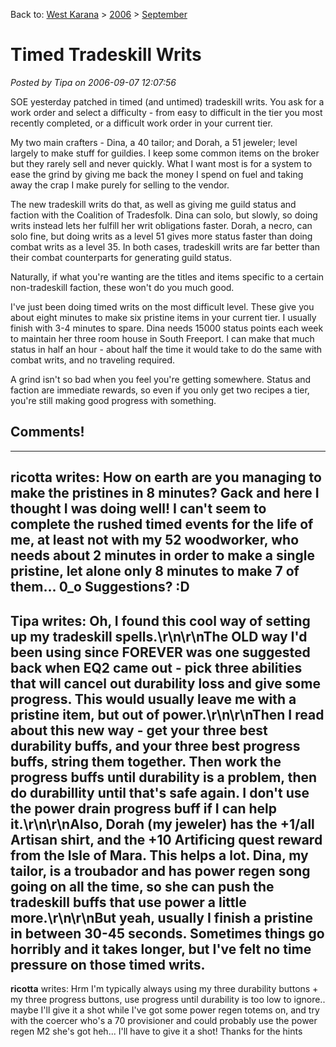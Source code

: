 Back to: [West Karana](/posts/westkarana.md) > [2006](/posts/2006/westkarana.md) > [September](./westkarana.md)
# Timed Tradeskill Writs

*Posted by Tipa on 2006-09-07 12:07:56*

SOE yesterday patched in timed (and untimed) tradeskill writs. You ask for a work order and select a difficulty - from easy to difficult in the tier you most recently completed, or a difficult work order in your current tier.

My two main crafters - Dina, a 40 tailor; and Dorah, a 51 jeweler; level largely to make stuff for guildies. I keep some common items on the broker but they rarely sell and never quickly. What I want most is for a system to ease the grind by giving me back the money I spend on fuel and taking away the crap I make purely for selling to the vendor.

The new tradeskill writs do that, as well as giving me guild status and faction with the Coalition of Tradesfolk. Dina can solo, but slowly, so doing writs instead lets her fulfill her writ obligations faster. Dorah, a necro, can solo fine, but doing writs as a level 51 gives more status faster than doing combat writs as a level 35. In both cases, tradeskill writs are far better than their combat counterparts for generating guild status.

Naturally, if what you're wanting are the titles and items specific to a certain non-tradeskill faction, these won't do you much good.

I've just been doing timed writs on the most difficult level. These give you about eight minutes to make six pristine items in your current tier. I usually finish with 3-4 minutes to spare. Dina needs 15000 status points each week to maintain her three room house in South Freeport. I can make that much status in half an hour - about half the time it would take to do the same with combat writs, and no traveling required.

A grind isn't so bad when you feel you're getting somewhere. Status and faction are immediate rewards, so even if you only get two recipes a tier, you're still making good progress with something.
## Comments!
---
**ricotta** writes: How on earth are you managing to make the pristines in 8 minutes? Gack and here I thought I was doing well! I can't seem to complete the rushed timed events for the life of me, at least not with my 52 woodworker, who needs about 2 minutes in order to make a single pristine, let alone only 8 minutes to make 7 of them... 0_o Suggestions? :D
---
**Tipa** writes: Oh, I found this cool way of setting up my tradeskill spells.\r\n\r\nThe OLD way I'd been using since FOREVER was one suggested back when EQ2 came out - pick three abilities that will cancel out durability loss and give some progress. This would usually leave me with a pristine item, but out of power.\r\n\r\nThen I read about this new way - get your three best durability buffs, and your three best progress buffs, string them together. Then work the progress buffs until durability is a problem, then do durabillity until that's safe again. I don't use the power drain progress buff if I can help it.\r\n\r\nAlso, Dorah (my jeweler) has the +1/all Artisan shirt, and the +10 Artificing quest reward from the Isle of Mara. This helps a lot. Dina, my tailor, is a troubador and has power regen song going on all the time, so she can push the tradeskill buffs that use power a little more.\r\n\r\nBut yeah, usually I finish a pristine in between 30-45 seconds. Sometimes things go horribly and it takes longer, but I've felt no time pressure on those timed writs.
---
**ricotta** writes: Hrm I'm typically always using my three durability buttons + my three progress buttons, use progress until durability is too low to ignore..  maybe I'll give it a shot while I've got some power regen totems on, and try with the coercer who's a 70 provisioner and could probably use the power regen M2 she's got heh... I'll have to give it a shot! Thanks for the hints
